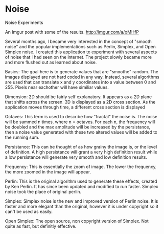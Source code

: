 # Noise
Noise Experiments

An Imgur post with some of the results.
http://imgur.com/a/oMHfP

Several months ago, I became very interested in the concept of "smooth noise" and the popular implementations such as Perlin, Simplex, and Open Simplex noise. I created this application to experiment with several aspects of noise that I had seen on the internet. The project slowly became more and more flushed out as learned about noise.

Basics:
	The goal here is to generate values that are "smoothe" random. The images displayed are not hard coded in any way. Instead, several algorithms are used that can translate x and y coordinates into a value between 0 and 255. Pixels near eachother will have similiar values.

Dimension:
	2D should be fairly self explanatory. It appears as a 2D plane that shifts across the screen.
	3D is displayed as a 2D cross section. As the application moves through time, a different cross section is displayed

Octaves:
	This term is used to describe how "fractal" the noise is. The noise will be summed n times, where n = octaves. For each n, the frequency will be doubled and the max amplitude will be increased by the persistance, then a noise value generated with these two altered values will be added to the running sum.
	
Persistance:
	This can be thought of as how grainy the image is, or the level of definition. A high persistance will grant a very high definition result while a low persistance will generate very smooth and low definition results.

Frequency:
	This is essentially the zoom of image. The lower the frequency, the more zoomed in the image will appear.
	
Perlin:
	This is the original algorithm used to generate these effects, created by Ken Perlin. It has since been updated and modified to run faster. Simplex noise took the place of original perlin.
	
Simplex:
	Simplex noise is the new and improved version of Perlin noise. It is faster and more elegant than the original, however it is under copyright so it can't be used as easily.
	
Open Simplex:
	The open source, non copyright version of Simplex. Not quite as fast, but definitly effective.
